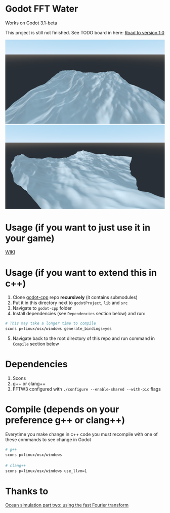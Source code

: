 # Godot FFT Water
Works on Godot 3.1-beta

This project is still not finished. See TODO board in here:
[Road to version 1.0](https://github.com/Grouter/godot-fftwater/projects/1)

![Water-1](https://github.com/Grouter/godot-fftwater/blob/master/screenshots/water-alpha1.png)
![Water-2](https://github.com/Grouter/godot-fftwater/blob/master/screenshots/water-alpha2.png)

# Usage (if you want to just use it in your game)
[WIKI](https://github.com/Grouter/godot-fftwater/wiki)

# Usage (if you want to extend this in c++)
1) Clone [godot-cpp](https://github.com/GodotNativeTools/godot-cpp) repo **recursively** (it contains submodules)
2) Put it in this directory next to `godotProject`, `lib` and `src`
3) Navigate to `godot-cpp` folder
4) Install dependencies (see `Dependencies` section below) and run:
```bash
# This may take a longer time to compile
scons p=linux/osx/windows generate_bindings=yes
```
5) Navigate back to the root directory of this repo and run command in `Compile` section below

# Dependencies
1) Scons
2) g++ or clang++
3) FFTW3 configured with `./configure --enable-shared --with-pic` flags

# Compile (depends on your preference g++ or clang++)
Everytime you make change in c++ code you must recompile with one of these commands to see change in Godot
``` bash
# g++
scons p=linux/osx/windows

# clang++
scons p=linux/osx/windows use_llvm=1
```

# Thanks to

[Ocean simulation part two: using the fast Fourier transform](https://www.keithlantz.net/2011/11/ocean-simulation-part-two-using-the-fast-fourier-transform/)
